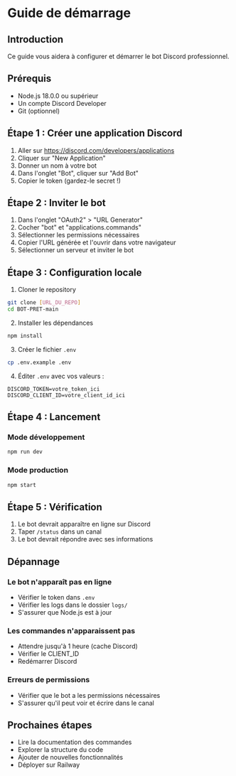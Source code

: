 # Guide de démarrage

## Introduction

Ce guide vous aidera à configurer et démarrer le bot Discord professionnel.

## Prérequis

- Node.js 18.0.0 ou supérieur
- Un compte Discord Developer
- Git (optionnel)

## Étape 1 : Créer une application Discord

1. Aller sur https://discord.com/developers/applications
2. Cliquer sur "New Application"
3. Donner un nom à votre bot
4. Dans l'onglet "Bot", cliquer sur "Add Bot"
5. Copier le token (gardez-le secret !)

## Étape 2 : Inviter le bot

1. Dans l'onglet "OAuth2" > "URL Generator"
2. Cocher "bot" et "applications.commands"
3. Sélectionner les permissions nécessaires
4. Copier l'URL générée et l'ouvrir dans votre navigateur
5. Sélectionner un serveur et inviter le bot

## Étape 3 : Configuration locale

1. Cloner le repository
```bash
git clone [URL_DU_REPO]
cd BOT-PRET-main
```

2. Installer les dépendances
```bash
npm install
```

3. Créer le fichier `.env`
```bash
cp .env.example .env
```

4. Éditer `.env` avec vos valeurs :
```
DISCORD_TOKEN=votre_token_ici
DISCORD_CLIENT_ID=votre_client_id_ici
```

## Étape 4 : Lancement

### Mode développement
```bash
npm run dev
```

### Mode production
```bash
npm start
```

## Étape 5 : Vérification

1. Le bot devrait apparaître en ligne sur Discord
2. Taper `/status` dans un canal
3. Le bot devrait répondre avec ses informations

## Dépannage

### Le bot n'apparaît pas en ligne
- Vérifier le token dans `.env`
- Vérifier les logs dans le dossier `logs/`
- S'assurer que Node.js est à jour

### Les commandes n'apparaissent pas
- Attendre jusqu'à 1 heure (cache Discord)
- Vérifier le CLIENT_ID
- Redémarrer Discord

### Erreurs de permissions
- Vérifier que le bot a les permissions nécessaires
- S'assurer qu'il peut voir et écrire dans le canal

## Prochaines étapes

- Lire la documentation des commandes
- Explorer la structure du code
- Ajouter de nouvelles fonctionnalités
- Déployer sur Railway
